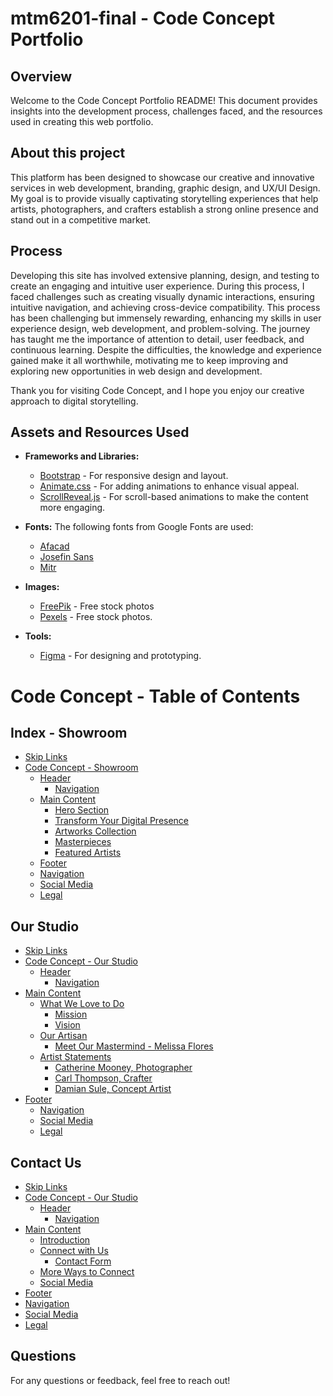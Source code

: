 # mtm6201-final - Code Concept Portfolio

## Overview

Welcome to the Code Concept Portfolio README! This document provides insights into the development process, challenges faced, and the resources used in creating this web portfolio.

## About this project

This platform has been designed to showcase our creative and innovative services in web development, branding, graphic design, and UX/UI Design. My goal is to provide visually captivating storytelling experiences that help artists, photographers, and crafters establish a strong online presence and stand out in a competitive market.

## Process

Developing this site has involved extensive planning, design, and testing to create an engaging and intuitive user experience. During this process, I faced challenges such as creating visually dynamic interactions, ensuring intuitive navigation, and achieving cross-device compatibility. This process has been challenging but immensely rewarding, enhancing my skills in user experience design, web development, and problem-solving. The journey has taught me the importance of attention to detail, user feedback, and continuous learning. Despite the difficulties, the knowledge and experience gained make it all worthwhile, motivating me to keep improving and exploring new opportunities in web design and development.

Thank you for visiting Code Concept, and I hope you enjoy our creative approach to digital storytelling.


## Assets and Resources Used

- **Frameworks and Libraries:**
  - [Bootstrap](https://getbootstrap.com/) - For responsive design and layout.
  - [Animate.css](https://animate.style/) - For adding animations to enhance visual appeal.
  - [ScrollReveal.js](https://scrollrevealjs.org/) - For scroll-based animations to make the content more engaging.

- **Fonts:**
  The following fonts from Google Fonts are used:
  - [Afacad](https://fonts.googleapis.com/css2?family=Afacad:ital,wght@0,400..700;1,400..700&display=swap)
  - [Josefin Sans](https://fonts.googleapis.com/css2?family=Josefin+Sans:ital,wght@0,100..700;1,100..700&display=swap)
  - [Mitr](https://fonts.googleapis.com/css2?family=Mitr:wght@200;300;400;500;600;700&display=swap)

- **Images:**
  - [FreePik](https://unsplash.com/) - Free stock photos
  - [Pexels](https://www.pexels.com/) - Free stock photos.

- **Tools:**
  - [Figma](https://www.figma.com/) - For designing and prototyping.



# Code Concept - Table of Contents

## Index - Showroom

- [Skip Links](#skip-links)
- [Code Concept - Showroom](#code-concept---showroom)
  - [Header](#header)
    - [Navigation](#navigation)
  - [Main Content](#main-content)
    - [Hero Section](#hero-section)
    - [Transform Your Digital Presence](#transform-your-digital-presence)
    - [Artworks Collection](#artworks-collection)
    - [Masterpieces](#masterpieces)
    - [Featured Artists](#featured-artists)
  - [Footer](#footer)
   - [Navigation](#navigation)
   - [Social Media](#social-media)
   - [Legal](#legal)

## Our Studio

- [Skip Links](#skip-links)
- [Code Concept - Our Studio](#code-concept---our-studio)
  - [Header](#header)
    - [Navigation](#navigation)
- [Main Content](#main-content)
  - [What We Love to Do](#what-we-love-to-do)
    - [Mission](#mission)
    - [Vision](#vision)
  - [Our Artisan](#our-artisan)
    - [Meet Our Mastermind - Melissa Flores](#meet-our-mastermind---melissa-flores)
  - [Artist Statements](#artist-statements)
    - [Catherine Mooney, Photographer](#catherine-mooney-photographer)
    - [Carl Thompson, Crafter](#carl-thompson-crafter)
    - [Damian Sule, Concept Artist](#damian-sule-concept-artist)
- [Footer](#footer)
  - [Navigation](#navigation)
  - [Social Media](#social-media)
  - [Legal](#legal)

## Contact Us

- [Skip Links](#skip-links)
- [Code Concept - Our Studio](#code-concept---our-studio)
  - [Header](#header)
    - [Navigation](#navigation)
- [Main Content](#main-content)
  - [Introduction](#introduction)
  - [Connect with Us](#connect-with-us)
    - [Contact Form](#contact-form)
  - [More Ways to Connect](#more-ways-to-connect)
  - [Social Media](#social-media)
 - [Footer](#footer)
  - [Navigation](#navigation)
  - [Social Media](#social-media)
  - [Legal](#legal)

## Questions
For any questions or feedback, feel free to reach out!